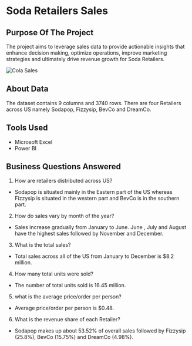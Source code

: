 # Soda Retailers Sales

## Purpose Of The Project

The project aims to leverage sales data to provide actionable insights that enhance decision making, optimize operations, improve marketing strategies and ultimately drive revenue growth for Soda Retailers.


![Cola Sales](https://github.com/Kanakgiri/Soda-Retailers-Sales/assets/171118310/29c89327-e950-406a-b847-67d77cfcca00)


## About Data

The dataset contains 9 columns and 3740 rows. There are four Retailers across US namely Sodapop, Fizzysip, BevCo and DreamCo.

## Tools Used

- Microsoft Excel
- Power BI

## Business Questions Answered

1. How are retailers distributed across US?
- Sodapop is situated mainly in the Eastern part of the US whereas Fizzysip is situated in the western part and BevCo is in the southern part.

2. How do sales vary by month of the year?
- Sales increase gradually from January to June. June , July and August have the highest sales followed by November and December.

3. What is the total sales?
- Total sales across all of the US from January to December is $8.2 million.

4. How many total units were sold?
- The number of total units sold is 16.45 million.

5. what is the average price/order per person?
- Average price/order per person is $0.48.

6. What is the revenue share of each Retailer?
- Sodapop makes up about 53.52% of overall sales followed by Fizzysip (25.8%), BevCo (15.75%) and DreamCo (4.98%).





